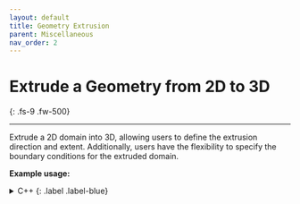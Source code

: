 ```yaml
---
layout: default
title: Geometry Extrusion
parent: Miscellaneous
nav_order: 2
---
```


# Extrude a Geometry from 2D to 3D
{: .fs-9 .fw-500}

---

Extrude a 2D domain into 3D, allowing users to define the extrusion direction and extent. Additionally, users have the flexibility to specify the boundary conditions for the extruded domain.

__Example usage:__

<details markdown="1">
<summary markdown="1">
C++
{: .label .label-blue}
</summary>
```c++
ps::Extrude<double>(domain2D, domain3D, 
                    {0., 1.}, // min and max extent in the extruded dim
                    2, // extrude in z-direction
                    {viennals::BoundaryConditionEnum::REFLECTIVE,
                     viennals::BoundaryConditionEnum::REFLECTIVE,
                     viennals::BoundaryConditionEnum::INFINITE_BOUNDARY}).apply();
``` 
</details>